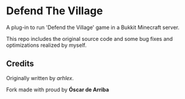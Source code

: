 Defend The Village
==================

A plug-in to run 'Defend the Village' game in a Bukkit Minecraft server.

This repo includes the original source code and some bug fixes and optimizations realized by myself.

Credits
-------

Originally written by *arhlex*.

Fork made with proud by **Óscar de Arriba**
